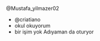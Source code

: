  @Mustafa_yilmazer02
- @criatiano
- okul okuyorum
- bir işim yok
  Adıyaman da oturyor
<!---
Mustafayilmazer/Mustafayilmazer is a ✨ special ✨ repository because its `README.md` (this file) appears on your GitHub profile.
You can click the Preview link to take a look at your changes.
--->
